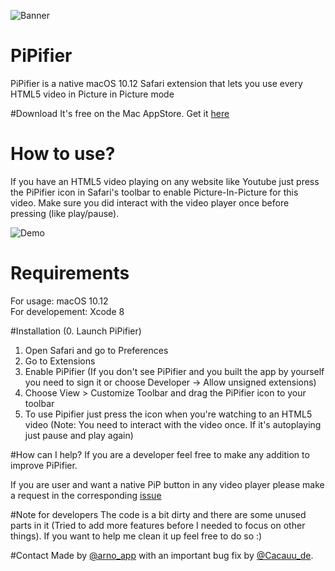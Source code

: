 
![Banner](Images/Banner.png)
# PiPifier
PiPifier is a native macOS 10.12 Safari extension that lets you use every HTML5 video in Picture in Picture mode

#Download
It's free on the Mac AppStore. Get it [here](https://itunes.apple.com/en/app/pipifier-pip-for-nearly-every/id1160374471?mt=12)

# How to use?
If you have an HTML5 video playing on any website like Youtube just press the PiPifier icon in Safari's toolbar to enable Picture-In-Picture for this video. Make sure you did interact with the video player once before pressing (like play/pause).

![Demo](Images/demo.gif "Demo")

# Requirements
For usage: macOS 10.12<br />
For developement: Xcode 8

#Installation
(0. Launch PiPifier)<br />
1. Open Safari and go to Preferences<br />
2. Go to Extensions<br />
3. Enable PiPifier (If you don't see PiPifier and you built the app by yourself you need to sign it or choose Developer -> Allow unsigned extensions)<br />
4. Choose View > Customize Toolbar and drag the PiPifier icon to your toolbar<br />
5. To use Pipifier just press the icon when you're watching to an HTML5 video (Note: You need to interact with the video once. If it's autoplaying just pause and play again)

#How can I help?
If you are a developer feel free to make any addition to improve PiPifier.

If you are user and want a native PiP button in any video player please make a request in the corresponding [issue](https://github.com/arnoappenzeller/PiPifier/issues/12)

#Note for developers
The code is a bit dirty and there are some unused parts in it (Tried to add more features before I needed to focus on other things). If you want to help me clean it up feel free to do so :)

#Contact
Made by [@arno_app](https://twitter.com/arno_app) with an important bug fix by [@Cacauu_de](https://twitter.com/Cacauu_de).
